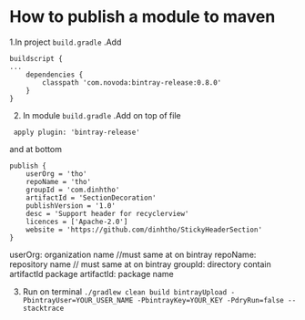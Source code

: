 # How to publish a module to maven

1.In project `build.gradle` .Add

```
buildscript {
...
    dependencies {
        classpath 'com.novoda:bintray-release:0.8.0'
    }
}
```
2. In module `build.gradle` .Add on top of file

` apply plugin: 'bintray-release'`

and at bottom

```
publish {
    userOrg = 'tho'
    repoName = 'tho'
    groupId = 'com.dinhtho'
    artifactId = 'SectionDecoration'
    publishVersion = '1.0'
    desc = 'Support header for recyclerview'
    licences = ['Apache-2.0']
    website = 'https://github.com/dinhtho/StickyHeaderSection'
}
```

userOrg: organization name //must same at on bintray
repoName: repository name // must same at on bintray
groupId: directory contain artifactId package
artifactId: package name

3. Run on terminal
`./gradlew clean build bintrayUpload -PbintrayUser=YOUR_USER_NAME -PbintrayKey=YOUR_KEY -PdryRun=false --stacktrace`



